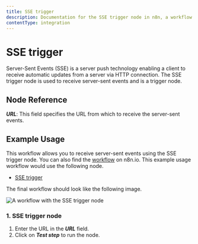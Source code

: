 ```yaml
---
title: SSE trigger
description: Documentation for the SSE trigger node in n8n, a workflow automation platform. Includes guidance on usage, and links to examples.
contentType: integration
---
```


# SSE trigger

Server-Sent Events (SSE) is a server push technology enabling a client to receive automatic updates from a server via HTTP connection. The SSE trigger node is used to receive server-sent events and is a trigger node.

## Node Reference

***URL***: This field specifies the URL from which to receive the server-sent events.

## Example Usage

This workflow allows you to receive server-sent events using the SSE trigger node. You can also find the [workflow](https://n8n.io/workflows/639) on n8n.io. This example usage workflow would use the following node.
- [SSE trigger]()

The final workflow should look like the following image.

![A workflow with the SSE trigger node](/_images/integrations/builtin/core-nodes/ssetrigger/workflow.png)


### 1. SSE trigger node

1. Enter the URL in the ***URL*** field. 
2. Click on ***Test step*** to run the node.

